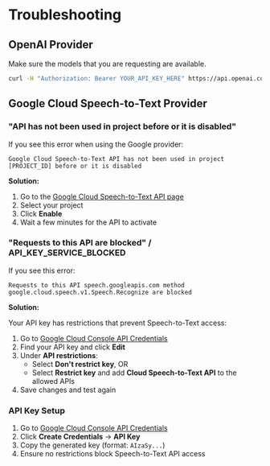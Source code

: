 # Troubleshooting

## OpenAI Provider

Make sure the models that you are requesting are available.

```sh
curl -H "Authorization: Bearer YOUR_API_KEY_HERE" https://api.openai.com/v1/models
```

## Google Cloud Speech-to-Text Provider

### "API has not been used in project before or it is disabled"

If you see this error when using the Google provider:

```text
Google Cloud Speech-to-Text API has not been used in project [PROJECT_ID] before or it is disabled
```

**Solution:**

1. Go to the [Google Cloud Speech-to-Text API page](https://console.cloud.google.com/apis/library/speech.googleapis.com)
2. Select your project
3. Click **Enable**
4. Wait a few minutes for the API to activate

### "Requests to this API are blocked" / API_KEY_SERVICE_BLOCKED

If you see this error:

```text
Requests to this API speech.googleapis.com method google.cloud.speech.v1.Speech.Recognize are blocked
```

**Solution:**

Your API key has restrictions that prevent Speech-to-Text access:

1. Go to [Google Cloud Console API Credentials](https://console.cloud.google.com/apis/credentials)
2. Find your API key and click **Edit**
3. Under **API restrictions**:
   - Select **Don't restrict key**, OR
   - Select **Restrict key** and add **Cloud Speech-to-Text API** to the allowed APIs
4. Save changes and test again

### API Key Setup

1. Go to [Google Cloud Console API Credentials](https://console.cloud.google.com/apis/credentials)
2. Click **Create Credentials** → **API Key**
3. Copy the generated key (format: `AIzaSy...`)
4. Ensure no restrictions block Speech-to-Text API access
